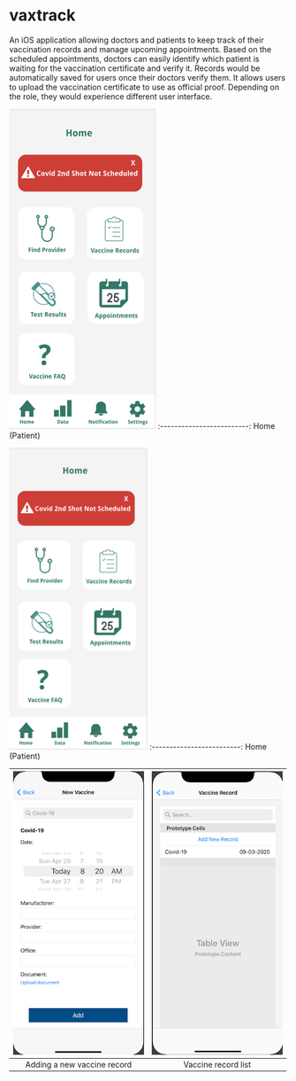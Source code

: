# vaxtrack
An iOS application allowing doctors and patients to keep track of their vaccination records and manage upcoming appointments. Based on the scheduled appointments, doctors can easily identify which patient is waiting for the vaccination certificate and verify it. Records would be automatically saved for users once their doctors verify them. It allows users to upload the vaccination certificate to use as official proof. Depending on the role, they would experience different user interface. 

![i1](screen-captures/home.PNG)
:-------------------------:
Home (Patient)

<img src="screen-captures/home.PNG" width="250">
:-------------------------:
Home (Patient)

![i1](screen-captures/add-new-vaccine-record.png)  |  ![i2](screen-captures/vaccine-record-list.png)  
:-------------------------:|:-------------------------:
Adding a new vaccine record     |  Vaccine record list
